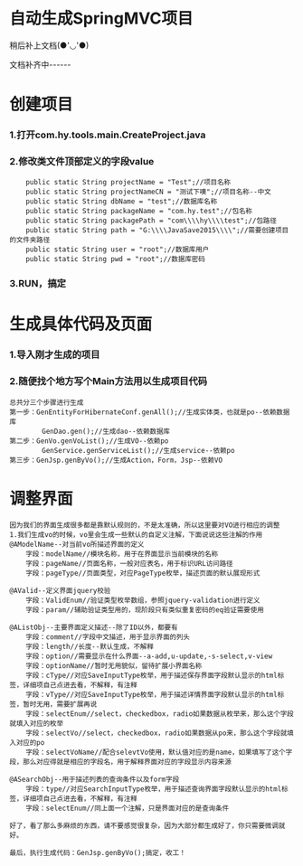 # 自动生成SpringMVC项目
稍后补上文档(●'◡'●)

文档补齐中------
# 创建项目
### 1.打开com.hy.tools.main.CreateProject.java

### 2.修改类文件顶部定义的字段value

```
    public static String projectName = "Test";//项目名称
	public static String projectNameCN = "测试下噢";//项目名称--中文
	public static String dbName = "test";//数据库名称
	public static String packageName = "com.hy.test";//包名称
	public static String packagePath = "com\\\\hy\\\\test";//包路径
	public static String path = "G:\\\\JavaSave2015\\\\";//需要创建项目的文件夹路径
	public static String user = "root";//数据库用户
	public static String pwd = "root";//数据库密码
```

### 3.RUN，搞定

# 生成具体代码及页面
### 1.导入刚才生成的项目

### 2.随便找个地方写个Main方法用以生成项目代码
    总共分三个步骤进行生成
    第一步：GenEntityForHibernateConf.genAll();//生成实体类，也就是po--依赖数据库
            GenDao.gen();//生成dao--依赖数据库
    第二步：GenVo.genVoList();//生成VO--依赖po
            GenService.genServiceList();//生成service--依赖po
    第三步：GenJsp.genByVo();//生成Action，Form，Jsp--依赖VO
    
# 调整界面
    因为我们的界面生成很多都是靠默认规则的，不是太准确，所以这里要对VO进行相应的调整
    1.我们生成vo的时候，vo里会生成一些默认的自定义注解，下面说说这些注解的作用
    @AModelName--对当前vo所描述界面的定义
        字段：modelName//模块名称，用于在界面显示当前模块的名称
        字段：pageName//页面名称，一般对应表名，用于标识URL访问路径
        字段：pageType//页面类型，对应PageType枚举，描述页面的默认展现形式
        
    @AValid--定义界面jquery校验
        字段：ValidEnum//验证类型枚举数组，参照jquery-validation进行定义
        字段：param//辅助验证类型用的，现阶段只有类似重复密码的eq验证需要使用
        
    @AListObj--主要界面定义描述--除了ID以外，都要有
        字段：comment//字段中文描述，用于显示界面的列头
        字段：length//长度--默认生成，不解释
        字段：option//需要显示在什么界面--a-add,u-update,-s-select,v-view
        字段：optionName//暂时无用貌似，留待扩展小界面名称
        字段：cType//对应SaveInputType枚举，用于描述保存界面字段默认显示的html标签，详细项自己点进去看，不解释，有注释
        字段：vType//对应SaveInputType枚举，用于描述详情界面字段默认显示的html标签，暂时无用，需要扩展再说
        字段：selectEnum//select，checkedbox，radio如果数据从枚举来，那么这个字段就填入对应的枚举
        字段：selectVo//select，checkedbox，radio如果数据从po来，那么这个字段就填入对应的po
        字段：selectVoName//配合selevtVo使用，默认值对应的是name，如果填写了这个字段，那么对应得就是相应的字段名，用于解释界面对应的字段显示内容来源
    
    @ASearchObj--用于描述列表的查询条件以及form字段
        字段：type//对应SearchInputType枚举，用于描述查询界面字段默认显示的html标签，详细项自己点进去看，不解释，有注释
        字段：selectEnum//同上面一个注解，只是界面对应的是查询条件
        
    好了，看了那么多麻烦的东西，请不要感觉很复杂，因为大部分都生成好了，你只需要微调就好。
    
    最后，执行生成代码：GenJsp.genByVo();搞定，收工！